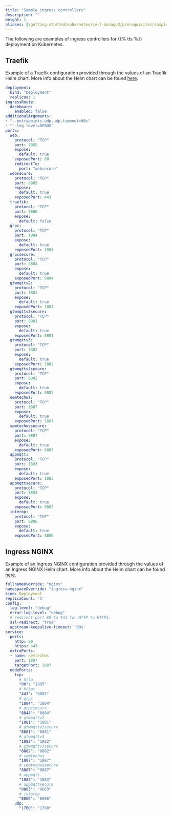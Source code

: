 ```yaml
---
title: "Sample ingress controllers"
description: ""
weight: 1
aliases: [/getting-started/kubernetes/self-managed/prerequisites/sample-ingress-controllers]
---
```


The following are examples of ingress controllers for {{% tts %}} deployment on Kubernetes.

<!--more-->

## Traefik

Example of a Traefik configuration provided through the values of an Traefik Helm chart. More info about the Helm chart can be found [here](https://github.com/traefik/traefik-helm-chart).

```yaml
deployment:
  kind: "Deployment"
  replicas: 1
ingressRoute:
  dashboard:
    enabled: false
additionalArguments:
- "--entrypoints.udp.udp.timeout=90s"
- "--log.level=DEBUG"
ports:
  web:
    protocol: "TCP"
    port: 1885
    expose:
      default: true
    exposedPort: 80
    redirectTo:
      port: "websecure"
  websecure:
    protocol: "TCP"
    port: 8885
    expose:
      default: true
    exposedPort: 443
  traefik:
    protocol: "TCP"
    port: 9000
    expose:
      default: false
  grpc:
    protocol: "TCP"
    port: 1884
    expose:
      default: true
    exposedPort: 1884
  grpcsecure:
    protocol: "TCP"
    port: 8884
    expose:
      default: true
    exposedPort: 8884
  gtwmqttv2:
    protocol: "TCP"
    port: 1881
    expose:
      default: true
    exposedPort: 1881
  gtwmqttv2secure:
    protocol: "TCP"
    port: 8881
    expose:
      default: true
    exposedPort: 8881
  gtwmqttv3:
    protocol: "TCP"
    port: 1882
    expose:
      default: true
    exposedPort: 1882
  gtwmqttv3secure:
    protocol: "TCP"
    port: 8882
    expose:
      default: true
    exposedPort: 8882
  semtechws:
    protocol: "TCP"
    port: 1887
    expose:
      default: true
    exposedPort: 1887
  semtechwssecure:
    protocol: "TCP"
    port: 8887
    expose:
      default: true
    exposedPort: 8887
  appmqtt:
    protocol: "TCP"
    port: 1883
    expose:
      default: true
    exposedPort: 1883
  appmqttsecure:
    protocol: "TCP"
    port: 8883
    expose:
      default: true
    exposedPort: 8883
  interop:
    protocol: "TCP"
    port: 8886
    expose:
      default: true
    exposedPort: 8886
```

## Ingress NGINX

Example of an Ingress NGINX configuration provided through the values of an Ingress NGINX Helm chart. More info about the 
Helm chart can be found [here](https://artifacthub.io/packages/helm/bitnami/nginx).

```yaml
fullnameOverride: "nginx"
namespaceOverride: "ingress-nginx"
kind: Deployment
replicaCount: '1'
config:
  log-level: "debug"
  error-log-level: "debug"
  # redirect port 80 to 443 for HTTP to HTTPS.
  ssl-redirect: "true"
  upstream-keepalive-timeout: '90s'
service:
  ports:
    http: 80
    https: 443
  extraPorts:
  - name: semtechws
    port: 1887
    targetPort: 1887
  nodePorts:
    tcp:
      # http
      "80": "1885"
      # https
      "443": "8885"
      # grpc
      "1884": "1884"
      # grpcsecure
      "8844": "8884"
      # gtwmqttv2
      "1881": "1881"
      # gtwmqttv2secure
      "8881": "8881"
      # gtwmqttv3
      "1882": "1882"
      # gtwmqttv3secure
      "8882": "8882"
      # semtechws
      "1887": "1887"
      # semtechwssecure
      "8887": "8887"
      # appmqtt
      "1883": "1883"
      # appmqttsecure
      "8883": "8883"
      # interop
      "8886": "8886"
    udp:
      "1700": "1700"
```
